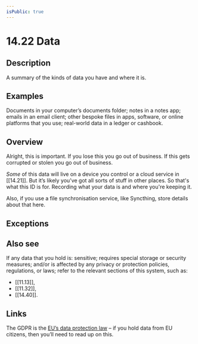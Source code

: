 ```yaml
---
isPublic: true
---
```


# 14.22 Data

## Description

A summary of the kinds of data you have and where it is.

## Examples

Documents in your computer’s documents folder; notes in a notes app; emails in an email client; other bespoke files in apps, software, or online platforms that you use; real-world data in a ledger or cashbook.

## Overview

Alright, this is important. If you lose this you go out of business. If this gets corrupted or stolen you go out of business.

_Some_ of this data will live on a device you control or a cloud service in [[14.21]]. But it’s likely you’ve got all sorts of stuff in other places. So that's what this ID is for. Recording what your data is and where you're keeping it.

Also, if you use a file synchronisation service, like Syncthing, store details about that here.

## Exceptions

## Also see

If any data that you hold is: sensitive; requires special storage or security measures; and/or is affected by any privacy or protection policies, regulations, or laws; refer to the relevant sections of this system, such as:

- [[11.13]],
- [[11.32]],
- [[14.40]].


## Links

The GDPR is the [EU’s data protection law](https://gdpr.eu/what-is-gdpr/) – if you hold data from EU citizens, then you’ll need to read up on this.
